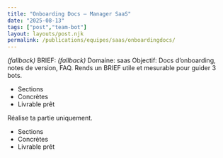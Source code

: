 ```yaml
---
title: "Onboarding Docs — Manager SaaS"
date: "2025-08-13"
tags: ["post","team-bot"]
layout: layouts/post.njk
permalink: /publications/equipes/saas/onboardingdocs/
---
```

*(fallback)* BRIEF:
*(fallback)* Domaine: saas
Objectif: Docs d’onboarding, notes de version, FAQ.
Rends un BRIEF utile et mesurable pour guider 3 bots.

- Sections
- Concrètes
- Livrable prêt

Réalise ta partie uniquement.

- Sections
- Concrètes
- Livrable prêt
